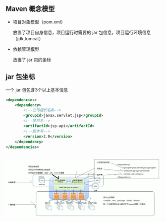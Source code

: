 ## Maven 概念模型

- 项目对象模型（pom.xml）

  放置了项目自身信息，项目运行时需要的 jar 包信息，项目运行环境信息（jdk,tomcat）

- 依赖管理模型

  放置了 jar 包的坐标



## jar 包坐标

一个 jar 包包含3个以上基本信息

```xml
<dependencies>
    <dependency>
        <!--公司组织名称-->
        <groupId>javax.servlet.jsp</groupId>
        <!--项目名-->
        <artifactId>jsp-api</artifactId>
        <!--版本号-->
        <version>2.0</version>
    </dependency>
</dependencies>
```

## 

![1563929806713](img/概念模型.png)

